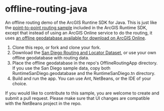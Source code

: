 offline-routing-java
====================

An offline routing demo of the ArcGIS Runtine SDK for Java. This is just like the [point-to-point routing sample](https://developers.arcgis.com/java/sample-code/point-to-point-routing/) included in the ArcGIS Runtime SDK, except that instead of using an ArcGIS Online service to do the routing, it uses [an offline geodatabase available for download on ArcGIS Online](http://www.arcgis.com/home/item.html?id=bd441813cd2f4c8891aee671a65feb54).

1. Clone this repo, or fork and clone your fork.
2. Download the [San Diego Routing and Locator Dataset](http://www.arcgis.com/home/item.html?id=bd441813cd2f4c8891aee671a65feb54), or use your own offline geodatabase with routing data.
3. Place the offline geodatabase in the repo's OfflineRoutingApp directory. If you use the San Diego sample data, copy both RuntimeSanDiego.geodatabase and the RuntimeSanDiego.tn directory.
4. Build and run the app. You can use Ant, NetBeans, or the IDE of your choice.

If you would like to contribute to this sample, you are welcome to create and submit a pull request. Please make sure that UI changes are compatible with the NetBeans project in the repo.